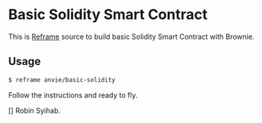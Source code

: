 # Basic Solidity Smart Contract

This is [Reframe](https://github.com/ansvia/reframe) source to build basic Solidity Smart Contract with Brownie.

## Usage

```bash
$ reframe anvie/basic-solidity
```

Follow the instructions and ready to fly.

[] Robin Syihab.
